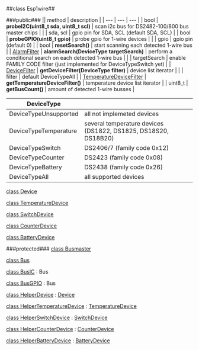 ##class Esp1wire##

###public###
|| method | description |
| --- | --- | --- |
| bool | **probeI2C(uint8_t sda, uint8_t scl)** | scan i2c bus for DS2482-100/800 bus master chips |
| | sda, scl | gpio pin for SDA, SCL (default SDA, SCL) |
| bool | **probeGPIO(uint8_t gpio)** | probe gpio for 1-wire devices |
| | gpio | gpio pin (default 0) |
| bool | **resetSearch()** | start scanning each detected 1-wire bus |
| [AlarmFilter](./AlarmFilter.md) | **alarmSearch(DeviceType targetSearch)** | perform a conditional search on each detected 1-wire bus |
| | targetSearch | enable FAMILY CODE filter (just implemented for DeviceTypeSwitch yet) |
| [DeviceFilter](./DeviceFiler.md) | **getDeviceFilter(DeviceType filter)** | device list iterator |
| | filter | default DeviceTypeAll |
| [TemperatureDeviceFilter](./TemperatureDeviceFiler.md) | **getTemperatureDeviceFilter()** | temperature device list iterator |
| uint8_t | **getBusCount()** | amount of detected 1-wire busses |

| **DeviceType** | |
| --- | --- |
| DeviceTypeUnsupported | all not implemeted devices |
| DeviceTypeTemperature | several temperature devices (DS1822, DS1825, DS18S20, DS18B20) |
| DeviceTypeSwitch | DS2406/7 (family code 0x12) |
| DeviceTypeCounter | DS2423 (family code 0x08) |
| DeviceTypeBattery | DS2438 (family code 0x26) |
| DeviceTypeAll | all supported devices |

[class Device](./Device.md)

[class TemperatureDevice](./TemperatureDevice.md)

[class SwitchDevice](./SwitchDevice.md)

[class CounterDevice](./CounterDevice.md)

[class BatteryDevice](./BatteryDevice.md)

###protected###
[class Busmaster](./Busmaster.md)

[class Bus](./Bus.md)

[class BusIC](./BusIC.md) : Bus

[class BusGPIO](./BusGPIO.md) : Bus

[class HelperDevice](./HelperBatteryDevice.md) : [Device](./Device.md)

[class HelperTemperatureDevice](./HelperTemperatureDevice.md) : [TemperatureDevice](./TemperatureDevice.md)

[class HelperSwitchDevice](./HelperSwitchDevice.md) : [SwitchDevice](./SwitchDevice.md)

[class HelperCounterDevice](./HelperCounterDevice.md) : [CounterDevice](./CounterDevice.md)

[class HelperBatteryDevice](./HelperBatteryDevice.md) : [BatteryDevice](./BatteryDevice.md)
